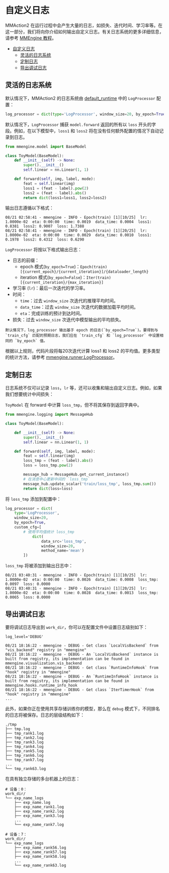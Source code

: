 # 自定义日志

MMAction2 在运行过程中会产生大量的日志，如损失、迭代时间、学习率等。在这一部分，我们将向你介绍如何输出自定义日志。有关日志系统的更多详细信息，请参考 [MMEngine 教程](https://mmengine.readthedocs.io/en/latest/advanced_tutorials/logging.html)。

- [自定义日志](#自定义日志)
  - [灵活的日志系统](#灵活的日志系统)
  - [定制日志](#定制日志)
  - [导出调试日志](#导出调试日志)

## 灵活的日志系统

默认情况下，MMAction2 的日志系统由 [default_runtime](/configs/_base_/default_runtime.py) 中的 `LogProcessor` 配置：

```python
log_processor = dict(type='LogProcessor', window_size=20, by_epoch=True)
```

默认情况下，`LogProcessor` 捕获 `model.forward` 返回的所有以 `loss` 开头的字段。例如，在以下模型中，`loss1` 和 `loss2` 将在没有任何额外配置的情况下自动记录到日志。

```python
from mmengine.model import BaseModel

class ToyModel(BaseModel):
    def __init__(self) -> None:
        super().__init__()
        self.linear = nn.Linear(1, 1)

    def forward(self, img, label, mode):
        feat = self.linear(img)
        loss1 = (feat - label).pow(2)
        loss2 = (feat - label).abs()
        return dict(loss1=loss1, loss2=loss2)
```

输出日志遵循以下格式：

```
08/21 02:58:41 - mmengine - INFO - Epoch(train) [1][10/25]  lr: 1.0000e-02  eta: 0:00:00  time: 0.0019  data_time: 0.0004  loss1: 0.8381  loss2: 0.9007  loss: 1.7388
08/21 02:58:41 - mmengine - INFO - Epoch(train) [1][20/25]  lr: 1.0000e-02  eta: 0:00:00  time: 0.0029  data_time: 0.0010  loss1: 0.1978  loss2: 0.4312  loss: 0.6290
```

`LogProcessor` 将按以下格式输出日志：

- 日志的前缀：
  - epoch 模式(`by_epoch=True`)：`Epoch(train) [{current_epoch}/{current_iteration}]/{dataloader_length}`
  - iteration 模式(`by_epoch=False`)：`Iter(train) [{current_iteration}/{max_iteration}]`
- 学习率 (`lr`)：最后一次迭代的学习率。
- 时间：
  - `time`：过去 `window_size` 次迭代的推理平均时间。
  - `data_time`：过去 `window_size` 次迭代的数据加载平均时间。
  - `eta`：完成训练的预计到达时间。
 - 损失：过去 `window_size` 次迭代中模型输出的平均损失。

```{warning}
默认情况下，log_processor 输出基于 epoch 的日志(`by_epoch=True`)。要得到与 `train_cfg` 匹配的预期日志，我们应在 `train_cfg` 和 `log_processor` 中设置相同的 `by_epoch` 值。
```

根据以上规则，代码片段将每20次迭代计算 loss1 和 loss2 的平均值。更多类型的统计方法，请参考 [mmengine.runner.LogProcessor](mmengine.runner.LogProcessor)。

## 定制日志

日志系统不仅可以记录 `loss`，`lr` 等，还可以收集和输出自定义日志。例如，如果我们想要统计中间损失：

`ToyModel` 在 forward 中计算 `loss_tmp`，但不将其保存到返回字典中。

```python
from mmengine.logging import MessageHub

class ToyModel(BaseModel):

    def __init__(self) -> None:
        super().__init__()
        self.linear = nn.Linear(1, 1)

    def forward(self, img, label, mode):
        feat = self.linear(img)
        loss_tmp = (feat - label).abs()
        loss = loss_tmp.pow(2)

        message_hub = MessageHub.get_current_instance()
        # 在消息中心更新中间的 `loss_tmp`
        message_hub.update_scalar('train/loss_tmp', loss_tmp.sum())
        return dict(loss=loss)
```

将 `loss_tmp` 添加到配置中：

```python
log_processor = dict(
    type='LogProcessor',
    window_size=20,
    by_epoch=True,
    custom_cfg=[
        # 使用平均值统计 loss_tmp
            dict(
                data_src='loss_tmp',
                window_size=20,
                method_name='mean')
        ])
```

`loss_tmp` 将被添加到输出日志中：

```
08/21 03:40:31 - mmengine - INFO - Epoch(train) [1][10/25]  lr: 1.0000e-02  eta: 0:00:00  time: 0.0026  data_time: 0.0008  loss_tmp: 0.0097  loss: 0.0000
08/21 03:40:31 - mmengine - INFO - Epoch(train) [1][20/25]  lr: 1.0000e-02  eta: 0:00:00  time: 0.0028  data_time: 0.0013  loss_tmp: 0.0065  loss: 0.0000
```

## 导出调试日志

要将调试日志导出到 `work_dir`，你可以在配置文件中设置日志级别如下：

```
log_level='DEBUG'
```

```
08/21 18:16:22 - mmengine - DEBUG - Get class `LocalVisBackend` from "vis_backend" registry in "mmengine"
08/21 18:16:22 - mmengine - DEBUG - An `LocalVisBackend` instance is built from registry, its implementation can be found in mmengine.visualization.vis_backend
08/21 18:16:22 - mmengine - DEBUG - Get class `RuntimeInfoHook` from "hook" registry in "mmengine"
08/21 18:16:22 - mmengine - DEBUG - An `RuntimeInfoHook` instance is built from registry, its implementation can be found in mmengine.hooks.runtime_info_hook
08/21 18:16:22 - mmengine - DEBUG - Get class `IterTimerHook` from "hook" registry in "mmengine"
...
```

此外，如果你正在使用共享存储训练你的模型，那么在 `debug` 模式下，不同排名的日志将被保存。日志的层级结构如下：

```text
./tmp
├── tmp.log
├── tmp_rank1.log
├── tmp_rank2.log
├── tmp_rank3.log
├── tmp_rank4.log
├── tmp_rank5.log
├── tmp_rank6.log
└── tmp_rank7.log
...
└── tmp_rank63.log
```

在具有独立存储的多台机器上的日志：

```text
# 设备：0：
work_dir/
└── exp_name_logs
    ├── exp_name.log
    ├── exp_name_rank1.log
    ├── exp_name_rank2.log
    ├── exp_name_rank3.log
    ...
    └── exp_name_rank7.log

# 设备：7：
work_dir/
└── exp_name_logs
    ├── exp_name_rank56.log
    ├── exp_name_rank57.log
    ├── exp_name_rank58.log
    ...
    └── exp_name_rank63.log
```
